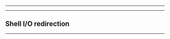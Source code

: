 --------------------
--------------------
Shell I/O redirection
--------------------
--------------------
